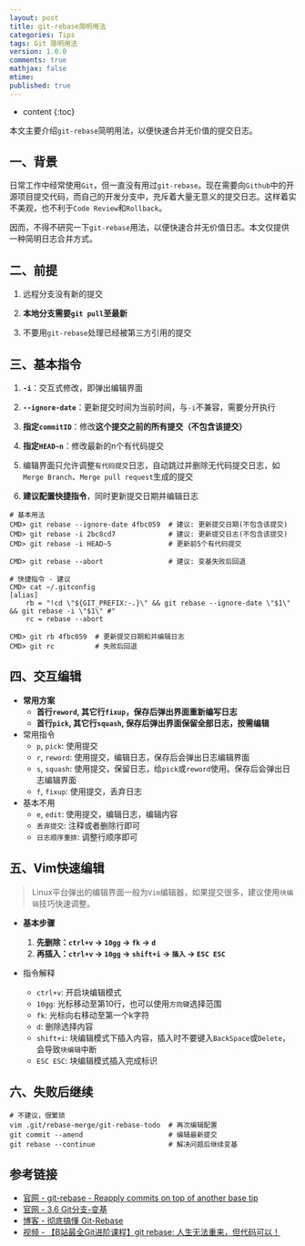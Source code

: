 ```yaml
---
layout: post
title: git-rebase简明用法
categories: Tips
tags: Git 简明用法
version: 1.0.0
comments: true
mathjax: false
mtime: 
published: true
---
```


* content
{:toc}

本文主要介绍`git-rebase`简明用法，以便快速合并无价值的提交日志。



## 一、背景

日常工作中经常使用`Git`，但一直没有用过`git-rebase`。现在需要向`Github`中的开源项目提交代码，而自己的开发分支中，充斥着大量无意义的提交日志。这样着实不美观，也不利于`Code Review`和`Rollback`。

因而，不得不研究一下`git-rebase`用法，以便快速合并无价值日志。本文仅提供一种简明日志合并方式。

## 二、前提

1. 远程分支没有新的提交

2. **本地分支需要`git pull`至最新**

3. 不要用`git-rebase`处理已经被第三方引用的提交

## 三、基本指令

1. **`-i`**：交互式修改，即弹出编辑界面

2. **`--ignore-date`**：更新提交时间为当前时间，与`-i`不兼容，需要分开执行

3. **指定`commitID`**：修改**这个提交之前的所有提交（不包含该提交）**

4. **指定`HEAD~n`**：修改最新的n个有代码提交

5. 编辑界面只允许调整`有代码提交`日志，自动跳过并删除无代码提交日志，如`Merge Branch`、`Merge pull request`生成的提交

6. **建议配置快捷指令**，同时更新提交日期并编辑日志

```shell
# 基本用法
CMD> git rebase --ignore-date 4fbc059  # 建议: 更新提交日期(不包含该提交)
CMD> git rebase -i 2bc8cd7             # 建议: 更新提交日志(不包含该提交)
CMD> git rebase -i HEAD~5              # 更新前5个有代码提交

CMD> git rebase --abort                # 建议: 变基失败后回退

# 快捷指令 - 建议
CMD> cat ~/.gitconfig
[alias]
    rb = "!cd \"${GIT_PREFIX:-.}\" && git rebase --ignore-date \"$1\" && git rebase -i \"$1\" #"
    rc = rebase --abort

CMD> git rb 4fbc059  # 更新提交日期和并编辑日志
CMD> git rc          # 失败后回退
```

## 四、交互编辑

- **常用方案**
    - **首行`reword`, 其它行`fixup`，保存后弹出界面重新编写日志**
    - **首行`pick`, 其它行`squash`, 保存后弹出界面保留全部日志，按需编辑**
- 常用指令
    - `p`, `pick`: 使用提交
    - `r`, `reword`: 使用提交，编辑日志，保存后会弹出日志编辑界面
    - `s`, `squash`: 使用提交，保留日志，给`pick`或`reword`使用。保存后会弹出日志编辑界面
    - `f`, `fixup`: 使用提交，丢弃日志
- 基本不用
    - `e`, `edit`: 使用提交，编辑日志，编辑内容
    - `丢弃提交`: 注释或者删除行即可
    - `日志顺序重排`: 调整行顺序即可
    
## 五、Vim快速编辑

> Linux平台弹出的编辑界面一般为`Vim`编辑器，如果提交很多，建议使用`块编辑`技巧快速调整。

- **基本步骤**
    1. **先删除：`ctrl+v` -> `10gg` -> `fk` -> `d`**
    2. **再插入：`ctrl+v` -> `10gg` -> `shift+i` -> `插入` -> `ESC ESC`**
    
- 指令解释
    - `ctrl+v`: 开启块编辑模式
    - `10gg`: 光标移动至第10行，也可以使用`方向键`选择范围
    - `fk`: 光标向右移动至第一个k字符
    - `d`: 删除选择内容
    - `shift+i`: 块编辑模式下插入内容，插入时不要键入`BackSpace`或`Delete`，会导致`块编辑`中断
    - `ESC ESC`: 块编辑模式插入完成标识
    

## 六、失败后继续

```shell
# 不建议，很繁琐
vim .git/rebase-merge/git-rebase-todo  # 再次编辑配置
git commit --amend                     # 编辑最新提交
git rebase --continue                  # 解决问题后继续变基
```

## 参考链接

- [官网 - git-rebase - Reapply commits on top of another base tip](https://git-scm.com/docs/git-rebase)
- [官网 - 3.6 Git分支-变基](https://git-scm.com/book/zh/v2/Git-%E5%88%86%E6%94%AF-%E5%8F%98%E5%9F%BA)
- [博客 - 彻底搞懂 Git-Rebase](http://jartto.wang/2018/12/11/git-rebase/)
- [视频 - 【B站最全Git进阶课程】git rebase: 人生无法重来，但代码可以！](https://www.bilibili.com/video/BV1Xb4y1773F/)
